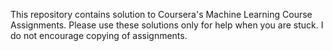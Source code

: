 This repository contains solution to Coursera's Machine Learning Course Assignments. Please use these solutions only for help when you are stuck. I do not encourage copying of assignments.